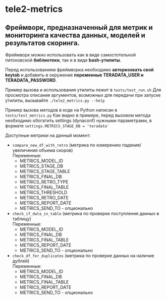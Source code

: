 # tele2-metrics

## Фреймворк, предназначенный для метрик и мониторинга качества данных, моделей и результатов скоринга.

Фреймворк можно использовать 
как в виде самостотельной питоновской **библиотеки**,
так и в виде **bash-утилиты**.

Перед использованием фреймворка необходимо 
**авторизовать свой keytab** и добавить в окружение 
**переменные TERADATA_USER и TERADATA_PASSWORD**.

Пример вызова и использования утилиты лежит в `tests/test_run.sh`
Для просмотра описания аргументов, возможных для передачи
при запуске утилиты, вызывайте `./tele2_metrics.py --help`

Пример вызова методов в коде на Python написан в `tests/test_metrics.py`
Как видно в примере, перед вызовом метода необходимо обогатить
settings (dynaconf) нужными параметрами, в формате `settings.METRICS_STAGE_DB = 'teradata'`

Доступные метрики на данный момент:
- `compare_new_df_with_retro` (метрика по измерению падения/увеличения объема скоров)\
  Переменные: 
  - METRICS_MODEL_ID
  - METRICS_STAGE_DB
  - METRICS_STAGE_TABLE
  - METRICS_FINAL_DB
  - METRICS_RETRO_TYPE
  - METRICS_FINAL_TABLE
  - METRICS_THRESHOLD
  - METRICS_RETRO_DATE
  - METRICS_REPORT_DATE
  - METRICS_SEND_TO - опционально
- `check_if_data_in_table` (метрика по проверке поступления данных в таблицу)\
  Переменные:
  - METRICS_MODEL_ID
  - METRICS_FINAL_DB
  - METRICS_FINAL_TABLE
  - METRICS_REPORT_DATE
  - METRICS_SEND_TO - опционально
- `check_df_for_duplicates` (метрика по проверке данных на наличие дублей)\
  Переменные:
  - METRICS_MODEL_ID
  - METRICS_FINAL_DB
  - METRICS_FINAL_TABLE
  - METRICS_REPORT_DATE
  - METRICS_SEND_TO - опционально
